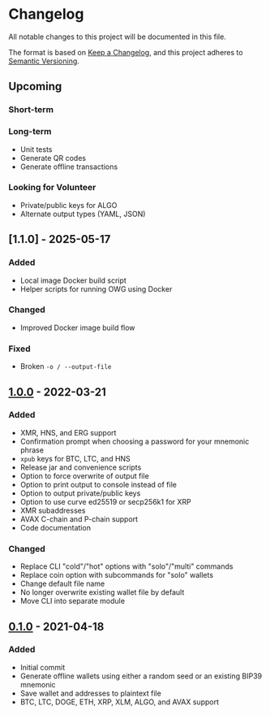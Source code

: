 # Changelog
All notable changes to this project will be documented in this file.

The format is based on [Keep a Changelog](https://keepachangelog.com/en/1.0.0/),
and this project adheres to [Semantic Versioning](https://semver.org/spec/v2.0.0.html).

## Upcoming
### Short-term

### Long-term
- Unit tests
- Generate QR codes
- Generate offline transactions

### Looking for Volunteer
- Private/public keys for ALGO
- Alternate output types (YAML, JSON)

## [1.1.0] - 2025-05-17
### Added
- Local image Docker build script
- Helper scripts for running OWG using Docker
### Changed
- Improved Docker image build flow
### Fixed
- Broken `-o / --output-file`

## [1.0.0] - 2022-03-21
### Added
- XMR, HNS, and ERG support
- Confirmation prompt when choosing a password for your mnemonic phrase
- `xpub` keys for BTC, LTC, and HNS
- Release jar and convenience scripts
- Option to force overwrite of output file
- Option to print output to console instead of file
- Option to output private/public keys
- Option to use curve ed25519 or secp256k1 for XRP
- XMR subaddresses
- AVAX C-chain and P-chain support
- Code documentation
### Changed
- Replace CLI "cold"/"hot" options with "solo"/"multi" commands
- Replace coin option with subcommands for "solo" wallets
- Change default file name
- No longer overwrite existing wallet file by default
- Move CLI into separate module

## [0.1.0] - 2021-04-18
### Added
- Initial commit
- Generate offline wallets using either a random seed or an existing BIP39 mnemonic
- Save wallet and addresses to plaintext file
- BTC, LTC, DOGE, ETH, XRP, XLM, ALGO, and AVAX support

[Unreleased]: https://github.com/ashelkovnykov/offline-wallet-generator/compare/v1.0.0...HEAD
[1.0.0]: https://github.com/ashelkovnykov/offline-wallet-generator/compare/v0.1.0...v1.0.0
[0.1.0]: https://github.com/ashelkovnykov/offline-wallet-generator/releases/tag/v0.1.0
